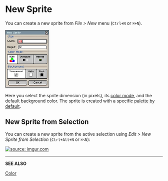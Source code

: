 # New Sprite

You can create a new sprite from *File > New* menu (`Ctrl+N` or `⌘+N`).

![New sprite dialog](new-sprite/newsprite.png)

Here you select the sprite dimension (in pixels), its
[color mode](color.md), and the default background color.
The sprite is created with a specific [palette by default](default-palette.md).

## New Sprite from Selection

You can create a new sprite from the active selection using
*Edit > New Sprite from Selection* (`Ctrl+Alt+N` or `⌘⌥N`):

<p><a href="http://imgur.com/4P0N3sn"><img src="http://i.imgur.com/4P0N3sn.gif" title="source: imgur.com" /></a></p>

---

**SEE ALSO**

[Color](color.md)
